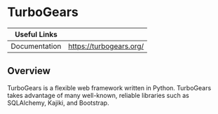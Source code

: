 # TurboGears
| Useful Links      |                         |
|-------------------|-------------------------|
| Documentation     | https://turbogears.org/ |

## Overview

TurboGears is a flexible web framework written in Python. TurboGears takes
advantage of many well-known, reliable libraries such as SQLAlchemy, Kajiki, and
Bootstrap.
